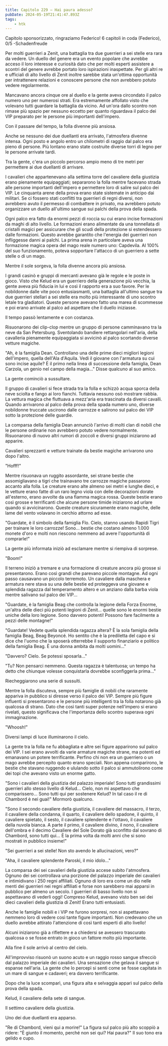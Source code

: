```yaml
---
title: Capitolo 229 – Hai paura adesso?
pubDate: 2024-05-19T21:41:47.893Z
tags:
    - htk
---
```


Capitolo sponsorizzato, ringraziamo Federico!
6 capitoli in coda (Federico), 0/5
-Schadenfreude

Per molti guerrieri a Zenit, una battaglia tra due guerrieri a sei stelle era rara da vedere. Un duello del genere era un evento popolare che avrebbe acceso il loro interesse e curiosità dato che per molti esperti assistere a scontri del genere avrebbe portato loro ispirazioni inaspettate.
Per gli altri re e ufficiali di alto livello di Zenit inoltre sarebbe stata un'ottima opportunità per intrattenere relazioni e conoscere persone che non avrebbero potuto vedere regolarmente.

Mancavano ancora cinque ore al duello e la gente aveva circondato il palco numero uno per numerosi strati. Era estremamente affollato visto che volevano tutti guardare la battaglia da vicino. Ad un'ora dallo scontro non rimase più spazio per nessuno eccetto per quanto riguardava il palco dei VIP preparato per le persone più importanti dell'impero.

Con il passare del tempo, la folla divenne più ansiosa.

Anche se nessuno dei due duellanti era arrivato, l'atmosfera divenne intensa. Ogni posto e angolo entro un chilometri di raggio dal palco era pieno di persone. Più lontano erano state costruite diverse torri di legno per le persone arrivate tardi.

Tra la gente, c'era un piccolo percorso ampio meno di tre metri per permettere ai due duellanti di arrivare.

I cavalieri che appartenevano alla settima torre del cavaliere della giustizia erano pienamente equipaggiati; separarono la folla mentre facevano strada alle persone importanti dell'impero e permettere loro di salire sul palco dei VIP. Le cinquanta arene della prova erano state sistemate in anticipo dai militari.
Se ci fossero stati conflitti tra guerrieri di regni diversi, non avrebbero avuto il permesso di combattere in privato, ma avrebbero potuto organizzare un duello all'ultimo sangue sui palchi della prova della spada.

Ogni palco era fatto da enormi pezzi di roccia su cui erano incise formazioni da maghi di alto livello. Le formazioni erano alimentate da una tonnellata di cristalli magici per assicurare che gli scudi della protezione si estendessero dalle formazioni. Questo avrebbe garantito che l'energia dei guerrieri non infliggesse danni ai palchi. La prima arena in particolare aveva una formazione magica opera del mago reale numero uno: Capdevila. Al 100% del suo funzionamento, poteva sopportare l'attacco di un guerriero a sette stelle o di un mago.

Mentre il sole sorgeva, la folla divenne ancora più ansiosa.

I grandi casinò e gruppi di mercanti avevano già le regole e le poste in gioco. Visto che Kelud era un guerriero della generazione più vecchia, la gente aveva più fiducia in lui e così il rapporto era a suo favore. Per le nobildonne dalle vite poco entusiasmanti, una battaglia all'ultimo sangue tra due guerrieri stellari a sei stelle era molto più interessante di uno scontro letale tra gladiatori. Queste persone avevano fatto una marea di scommesse e poi erano arrivate al palco ad aspettare che il duello iniziasse.

Il tempo passò lentamente e con costanza.

Risuonarono dei clip-clop mentre un gruppo di persone camminavano tra la neve da San Petersburg. Sventolando bandiere rettangolari nell'aria, della cavalleria pienamente equipaggiata si avvicinò al palco scortando diverse vetture magiche.

"Ah, è la famiglia Dean. Controllano una delle prime dieci migliori legioni dell'impero, quella dell'Ala d'Aquila. Vedi il giovane con l'armatura su cui sono incise aquile? È il primo nella linea di successione della famiglia, Dean Carzola, un genio nel campo della magia..." Disse qualcuno al suo amico.

La gente cominciò a sussultare.

Il gruppo di cavalieri si fece strada tra la folla e schizzò acqua sporca della neve sciolta e fango ai loro fianchi. Tuttavia nessuno osò mostrare rabbia. La vettura magica che fluttuava a mezz'aria era trascinata da diversi cavalli. Quando arrivarono al palco della prova della spada numero uno, diverse nobildonne truccate uscirono dalle carrozze e salirono sul palco dei VIP sotto la protezione delle guardie.

La comparsa della famiglia Dean annunciò l'arrivo di molti clan di nobili che le persone ordinarie non avrebbero potuto vedere normalmente. Risuonarono di nuovo altri rumori di zoccoli e diversi gruppi iniziarono ad apparire.

Cavalieri sprezzanti e vetture trainate da bestie magiche arrivarono uno dopo l'altro.

"Hofff!"

Mentre risuonava un ruggito assordante, sei strane bestie che assomigliavano a tigri che trainavano tre carrozze magiche passarono accanto alla folla. Le creature erano alte almeno sei metri e lunghe dieci, e le vetture erano fatte di un raro legno viola con delle decorazioni dorate all'esterno, erano avvolte da una fiamma magica rossa. Queste bestie erano così grosse e terrificanti che alcune persone timide iniziarono ad urlare quando si avvicinarono. Queste creature sicuramente erano magiche, delle lame del vento volavano in cerchio attorno ad esse.

"Guardate, è il simbolo della famiglia Flo. Cielo, stanno usando Rapidi Tigri per trainare le loro carrozze! Sono... bestie che costano almeno 1.000 monete d'oro e molti non riescono nemmeno ad avere l'opportunità di comprarle!"

La gente più informata iniziò ad esclamare mentre si riempiva di sorprese.

"Boom!"

Il terreno iniziò a tremare e una formazione di creature ancora più grosse si presentarono. Erano così grandi che parevano piccole montagne. Ad ogni passo causavano un piccolo terremoto. Un cavaliere dalla maschera e armatura nere stava su una delle bestie ed proteggeva una giovane e splendida ragazza dal temperamento altero e un anziano dalla barba viola mentre salivano sul palco dei VIP...

"Guardate, è la famiglia Beag che controlla la legione della Forza Enorme, un'altra delle dieci più potenti legioni di Zenit... quelle sono le enormi bestie uniche della loro legione. Sono davvero potenti! Possono fare facilmente a pezzi delle montagne!"

"Guardate! Vedete quella splendida ragazza altera? È la sola famiglia della famiglia Beag, Beag Beyoncé. Ho sentito che è la prediletta del capo e si dice che l'uomo che la sposerà otterrebbe il supporto finanziario e politico della famiglia Beag. È una donna ambita da molti uomini..."

"Davvero? Cielo. Se potessi sposarla..."

"Tu? Non pensarci nemmeno. Questa ragazza è talentuosa; un tempo ha detto che chiunque volesse conquistarla dovrebbe sconfiggerla prima..."

Riecheggiarono una serie di sussulti.

Mentre la folla discuteva, sempre più famiglie di nobili che raramente appariva in pubblico si diresse verso il palco dei VIP. Sempre più figure influenti si presentarono e le persone più intelligenti tra la folla notarono già qualcosa di strano. Dato che così tanti super potenze nell'impero si erano rivelati, questo significava che l'importanza dello scontro superava ogni immaginazione.

"Whoosh!"

Diversi lampi di luce illuminarono il cielo.

La gente tra la folla ne fu abbagliata e altre sei figure apparirono sul palco dei VIP. I sei erano avvolti da varie armature magiche strane, ma potenti ed emanavano un potere terrificante. Perfino chi non era un guerriero o un mago avrebbe percepito quanto erano speciali. Non appena comparirono, le bestie che stavano ruggendo e ululando sotto il palco si ammutolirono come dei topi che avevano visto un enorme gatto.

"Sono i cavalieri della giustizia del palazzo imperiale! Sono tutti grandissimi guerrieri allo stesso livello di Kelud... Cielo, non mi aspettavo che comparissero... Sono tutti qui per sostenere Kelud? In tal caso il re di Chambord è nei guai!" Mormorò qualcuno.

"Sono il secondo cavaliere della giustizia, il cavaliere del massacro, il terzo, il cavaliere della condanna, il quarto, il cavaliere dello spadone, il quinto, il cavaliere spietato, il sesto, il cavaliere splendente e l'ottavo, il cavaliere della nuvola bianca. A parte il primo, il cavaliere divino, il nono, il cavaliere dell'ombra e il decimo Cavaliere del Sole Dorato già sconfitto dal sovrano di Chambord, sono tutti qui... È la prima volta da molti anni che si sono mostrati in pubblico insieme!"

"Sei guerrieri a sei stelle! Non sto avendo le allucinazioni, vero?"

"Aha, il cavaliere splendente Paroski, il mio idolo..."

La comparsa dei sei cavalieri della giustizia accese subito l'atmosfera. Ognuno dei sei controllava una porzione del palazzo imperiale dei cavalieri e intimidivano i 250 regni affiliati. Ognuno di loro era come un dio nelle menti dei guerrieri nei regni affiliati e forse non sarebbero mai apparsi in pubblico per almeno un secolo. I guerrieri di basso livello non si aspettavano di vederli oggi! Compreso Kelud, avevano visto ben sei dei dieci cavalieri della giustizia di Zenit! Erano tutti entusiasti.

Anche le famiglie nobili e i VIP ne furono sorpresi, non si aspettavano nemmeno loro di vedere così tante figure importanti. Non credevano che un duello avrebbe attirato l'attenzione di così tanti esperti di alto livello!

Alcuni iniziarono già a riflettere e a chiedersi se avessero trascurato qualcosa o se fosse entrato in gioco un fattore molto più importante.

Alla fine il sole arrivò al centro del cielo.

All'improvviso risuonò un suono acuto e un raggio rosso sangue sfrecciò dal palazzo imperiale dei cavalieri. Una sensazione che gelava il sangue si espanse nell'aria. La gente che lo percepì si sentì come se fosse capitata in un mare di sangue e cadaveri; era davvero terrificante.

Dopo che la luce scomparì, una figura alta e selvaggia apparì sul palco della prova della spada.

Kelud, il cavaliere della sete di sangue.

Il settimo cavaliere della giustizia.

Uno dei due duellanti era apparso.

"Re di Chambord, vieni qui a morire!" La figura sul palco più alto scoppiò a ridere: "È giunto il momento, perché non sei qui? Hai paura?" Il suo tono era gelido e cupo.



